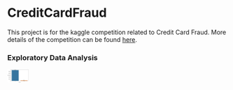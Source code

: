 # CreditCardFraud
 This project is for the kaggle competition related to Credit Card Fraud. More details of the competition can be found [here](https://www.kaggle.com/c/ieee-fraud-detection/). 

### Exploratory Data Analysis
<img src="target.png" width="50px">
